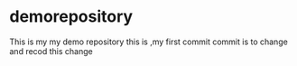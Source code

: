 # demorepository
This is my my demo repository
this is ,my first commit
commit is to change and recod this change
